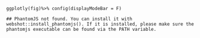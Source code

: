     ggplotly(fig)%>% config(displayModeBar = F)

    ## PhantomJS not found. You can install it with webshot::install_phantomjs(). If it is installed, please make sure the phantomjs executable can be found via the PATH variable.

<div id="htmlwidget-31752ae4f30d7598595a" style="width:672px;height:480px;" class="plotly html-widget"></div>
<script type="application/json" data-for="htmlwidget-31752ae4f30d7598595a">{"x":{"data":[{"x":[46023.1818181818,41634.6363636364,28283.3636363636,30193.1818181818,27299.3636363636,25977.4545454545,25713.8181818182,47616.7272727273,35492.4545454545,38399.9090909091,26019.9090909091,26733.4545454545,45376.1818181818,32810.2727272727,33887.1818181818,32826.5454545455,29417.5454545455,52294.8181818182,43208.7272727273],"y":[35221.5119617225,35221.5119617225,35221.5119617225,35221.5119617225,35221.5119617225,35221.5119617225,35221.5119617225,35221.5119617225,35221.5119617225,35221.5119617225,35221.5119617225,35221.5119617225,35221.5119617225,35221.5119617225,35221.5119617225,35221.5119617225,35221.5119617225,35221.5119617225,35221.5119617225],"text":["Centroidi Cluster: 35221.512<br />MediaIscritti:  46023.1818<br />desc: Grande Ateneo<br />Ateneo = Catania","Centroidi Cluster: 35221.512<br />MediaIscritti:  41634.6364<br />desc: Grande Ateneo<br />Ateneo = Milano Politecnico","Centroidi Cluster: 35221.512<br />MediaIscritti:  28283.3636<br />desc: Grande Ateneo<br />Ateneo = Calabria","Centroidi Cluster: 35221.512<br />MediaIscritti:  30193.1818<br />desc: Grande Ateneo<br />Ateneo = Torino Politecnico","Centroidi Cluster: 35221.512<br />MediaIscritti:  27299.3636<br />desc: Grande Ateneo<br />Ateneo = Cagliari","Centroidi Cluster: 35221.512<br />MediaIscritti:  25977.4545<br />desc: Grande Ateneo<br />Ateneo = Napoli II","Centroidi Cluster: 35221.512<br />MediaIscritti:  25713.8182<br />desc: Grande Ateneo<br />Ateneo = Messina","Centroidi Cluster: 35221.512<br />MediaIscritti:  47616.7273<br />desc: Grande Ateneo<br />Ateneo = Bari","Centroidi Cluster: 35221.512<br />MediaIscritti:  35492.4545<br />desc: Grande Ateneo<br />Ateneo = Salerno","Centroidi Cluster: 35221.512<br />MediaIscritti:  38399.9091<br />desc: Grande Ateneo<br />Ateneo = Milano Cattolica","Centroidi Cluster: 35221.512<br />MediaIscritti:  26019.9091<br />desc: Grande Ateneo<br />Ateneo = Parma","Centroidi Cluster: 35221.512<br />MediaIscritti:  26733.4545<br />desc: Grande Ateneo<br />Ateneo = Chieti e Pescara","Centroidi Cluster: 35221.512<br />MediaIscritti:  45376.1818<br />desc: Grande Ateneo<br />Ateneo = Pisa","Centroidi Cluster: 35221.512<br />MediaIscritti:  32810.2727<br />desc: Grande Ateneo<br />Ateneo = Genova","Centroidi Cluster: 35221.512<br />MediaIscritti:  33887.1818<br />desc: Grande Ateneo<br />Ateneo = Roma Tre","Centroidi Cluster: 35221.512<br />MediaIscritti:  32826.5455<br />desc: Grande Ateneo<br />Ateneo = Milano Bicocca","Centroidi Cluster: 35221.512<br />MediaIscritti:  29417.5455<br />desc: Grande Ateneo<br />Ateneo = Roma Tor Vergata","Centroidi Cluster: 35221.512<br />MediaIscritti:  52294.8182<br />desc: Grande Ateneo<br />Ateneo = Firenze","Centroidi Cluster: 35221.512<br />MediaIscritti:  43208.7273<br />desc: Grande Ateneo<br />Ateneo = Palermo"],"type":"scatter","mode":"markers","marker":{"autocolorscale":false,"color":"rgba(44,123,182,1)","opacity":1,"size":5.66929133858268,"symbol":"circle open","line":{"width":1.88976377952756,"color":"rgba(44,123,182,1)"}},"hoveron":"points","name":"Grande Ateneo","legendgroup":"Grande Ateneo","showlegend":true,"xaxis":"x","yaxis":"y","hoverinfo":"text","frame":null},{"x":[14227.5454545455,10504.3636363636,19548.8181818182,18361.4545454545,13788.0909090909,13414.1818181818,10860.3636363636,22128.7272727273,9704.45454545455,18701.1818181818,10189.3636363636,10524.7272727273,10868.5454545455,11284.9090909091,10198.3636363636,16441.1818181818,16265.2727272727,14923.2727272727,16968.3636363636,22149.4545454545,24023.6363636364,9729.72727272727,15254,19636.1818181818,15577.4545454545,19699.3636363636,16040.6363636364,22817.5454545455,14359.7272727273,13464.5454545455],"y":[15388.5151515152,15388.5151515152,15388.5151515152,15388.5151515152,15388.5151515152,15388.5151515152,15388.5151515152,15388.5151515152,15388.5151515152,15388.5151515152,15388.5151515152,15388.5151515152,15388.5151515152,15388.5151515152,15388.5151515152,15388.5151515152,15388.5151515152,15388.5151515152,15388.5151515152,15388.5151515152,15388.5151515152,15388.5151515152,15388.5151515152,15388.5151515152,15388.5151515152,15388.5151515152,15388.5151515152,15388.5151515152,15388.5151515152,15388.5151515152],"text":["Centroidi Cluster: 15388.515<br />MediaIscritti:  14227.5455<br />desc: Medio Ateneo<br />Ateneo = Brescia","Centroidi Cluster: 15388.515<br />MediaIscritti:  10504.3636<br />desc: Medio Ateneo<br />Ateneo = Catanzaro","Centroidi Cluster: 15388.515<br />MediaIscritti:  19548.8182<br />desc: Medio Ateneo<br />Ateneo = L'Aquila","Centroidi Cluster: 15388.515<br />MediaIscritti:  18361.4545<br />desc: Medio Ateneo<br />Ateneo = Ferrara","Centroidi Cluster: 15388.515<br />MediaIscritti:  13788.0909<br />desc: Medio Ateneo<br />Ateneo = Napoli Parthenope","Centroidi Cluster: 15388.515<br />MediaIscritti:  13414.1818<br />desc: Medio Ateneo<br />Ateneo = Milano Bocconi","Centroidi Cluster: 15388.515<br />MediaIscritti:  10860.3636<br />desc: Medio Ateneo<br />Ateneo = Novedrate e-Campus","Centroidi Cluster: 15388.515<br />MediaIscritti:  22128.7273<br />desc: Medio Ateneo<br />Ateneo = Modena e Reggio Emilia","Centroidi Cluster: 15388.515<br />MediaIscritti:   9704.4545<br />desc: Medio Ateneo<br />Ateneo = Insubria","Centroidi Cluster: 15388.515<br />MediaIscritti:  18701.1818<br />desc: Medio Ateneo<br />Ateneo = Salento","Centroidi Cluster: 15388.515<br />MediaIscritti:  10189.3636<br />desc: Medio Ateneo<br />Ateneo = Foggia","Centroidi Cluster: 15388.515<br />MediaIscritti:  10524.7273<br />desc: Medio Ateneo<br />Ateneo = Bari Politecnico","Centroidi Cluster: 15388.515<br />MediaIscritti:  10868.5455<br />desc: Medio Ateneo<br />Ateneo = Napoli L'Orientale","Centroidi Cluster: 15388.515<br />MediaIscritti:  11284.9091<br />desc: Medio Ateneo<br />Ateneo = Piemonte Orientale","Centroidi Cluster: 15388.515<br />MediaIscritti:  10198.3636<br />desc: Medio Ateneo<br />Ateneo = Macerata","Centroidi Cluster: 15388.515<br />MediaIscritti:  16441.1818<br />desc: Medio Ateneo<br />Ateneo = Trento","Centroidi Cluster: 15388.515<br />MediaIscritti:  16265.2727<br />desc: Medio Ateneo<br />Ateneo = Trieste","Centroidi Cluster: 15388.515<br />MediaIscritti:  14923.2727<br />desc: Medio Ateneo<br />Ateneo = Roma UNICUSANO","Centroidi Cluster: 15388.515<br />MediaIscritti:  16968.3636<br />desc: Medio Ateneo<br />Ateneo = Bergamo","Centroidi Cluster: 15388.515<br />MediaIscritti:  22149.4545<br />desc: Medio Ateneo<br />Ateneo = Pavia","Centroidi Cluster: 15388.515<br />MediaIscritti:  24023.6364<br />desc: Medio Ateneo<br />Ateneo = Perugia","Centroidi Cluster: 15388.515<br />MediaIscritti:   9729.7273<br />desc: Medio Ateneo<br />Ateneo = Roma Marconi","Centroidi Cluster: 15388.515<br />MediaIscritti:  15254.0000<br />desc: Medio Ateneo<br />Ateneo = Udine","Centroidi Cluster: 15388.515<br />MediaIscritti:  19636.1818<br />desc: Medio Ateneo<br />Ateneo = Napoli Pegaso","Centroidi Cluster: 15388.515<br />MediaIscritti:  15577.4545<br />desc: Medio Ateneo<br />Ateneo = Marche","Centroidi Cluster: 15388.515<br />MediaIscritti:  19699.3636<br />desc: Medio Ateneo<br />Ateneo = Venezia Cà Foscari","Centroidi Cluster: 15388.515<br />MediaIscritti:  16040.6364<br />desc: Medio Ateneo<br />Ateneo = Siena","Centroidi Cluster: 15388.515<br />MediaIscritti:  22817.5455<br />desc: Medio Ateneo<br />Ateneo = Verona","Centroidi Cluster: 15388.515<br />MediaIscritti:  14359.7273<br />desc: Medio Ateneo<br />Ateneo = Urbino Carlo Bo","Centroidi Cluster: 15388.515<br />MediaIscritti:  13464.5455<br />desc: Medio Ateneo<br />Ateneo = Sassari"],"type":"scatter","mode":"markers","marker":{"autocolorscale":false,"color":"rgba(171,217,233,1)","opacity":1,"size":5.66929133858268,"symbol":"circle open","line":{"width":1.88976377952756,"color":"rgba(171,217,233,1)"}},"hoveron":"points","name":"Medio Ateneo","legendgroup":"Medio Ateneo","showlegend":true,"xaxis":"x","yaxis":"y","hoverinfo":"text","frame":null},{"x":[69609.0909090909,79394.5454545455,79153.0909090909,59545.3636363636,60497.7272727273,106137.090909091],"y":[75722.8181818182,75722.8181818182,75722.8181818182,75722.8181818182,75722.8181818182,75722.8181818182],"text":["Centroidi Cluster: 75722.818<br />MediaIscritti:  69609.0909<br />desc: Mega Ateneo<br />Ateneo = Torino","Centroidi Cluster: 75722.818<br />MediaIscritti:  79394.5455<br />desc: Mega Ateneo<br />Ateneo = Napoli Federico II","Centroidi Cluster: 75722.818<br />MediaIscritti:  79153.0909<br />desc: Mega Ateneo<br />Ateneo = Bologna","Centroidi Cluster: 75722.818<br />MediaIscritti:  59545.3636<br />desc: Mega Ateneo<br />Ateneo = Padova","Centroidi Cluster: 75722.818<br />MediaIscritti:  60497.7273<br />desc: Mega Ateneo<br />Ateneo = Milano","Centroidi Cluster: 75722.818<br />MediaIscritti: 106137.0909<br />desc: Mega Ateneo<br />Ateneo = Roma La Sapienza"],"type":"scatter","mode":"markers","marker":{"autocolorscale":false,"color":"rgba(253,174,97,1)","opacity":1,"size":5.66929133858268,"symbol":"circle open","line":{"width":1.88976377952756,"color":"rgba(253,174,97,1)"}},"hoveron":"points","name":"Mega Ateneo","legendgroup":"Mega Ateneo","showlegend":true,"xaxis":"x","yaxis":"y","hoverinfo":"text","frame":null},{"x":[1114.90909090909,8228.54545454545,2045.09090909091,7134.81818181818,763.545454545455,1381.5,5573.18181818182,3271.81818181818,306,182.090909090909,2405.36363636364,6080.09090909091,6878.18181818182,1380.90909090909,3021.09090909091,6742.27272727273,733.363636363636,1411.5,9314.81818181818,1696.90909090909,1038.63636363636,5199.45454545455,8535.72727272727,8425.81818181818,5511,7143.81818181818,2149.72727272727,1572.09090909091,6472.45454545455,1658,1094.72727272727,190.363636363636,1422.72727272727,627,7884.81818181818,723.857142857143,4549],"y":[3617.97893997894,3617.97893997894,3617.97893997894,3617.97893997894,3617.97893997894,3617.97893997894,3617.97893997894,3617.97893997894,3617.97893997894,3617.97893997894,3617.97893997894,3617.97893997894,3617.97893997894,3617.97893997894,3617.97893997894,3617.97893997894,3617.97893997894,3617.97893997894,3617.97893997894,3617.97893997894,3617.97893997894,3617.97893997894,3617.97893997894,3617.97893997894,3617.97893997894,3617.97893997894,3617.97893997894,3617.97893997894,3617.97893997894,3617.97893997894,3617.97893997894,3617.97893997894,3617.97893997894,3617.97893997894,3617.97893997894,3617.97893997894,3617.97893997894],"text":["Centroidi Cluster:  3617.979<br />MediaIscritti:   1114.9091<br />desc: Piccolo Ateneo<br />Ateneo = Aosta","Centroidi Cluster:  3617.979<br />MediaIscritti:   8228.5455<br />desc: Piccolo Ateneo<br />Ateneo = Cassino","Centroidi Cluster:  3617.979<br />MediaIscritti:   2045.0909<br />desc: Piccolo Ateneo<br />Ateneo = Castellanza LIUC","Centroidi Cluster:  3617.979<br />MediaIscritti:   7134.8182<br />desc: Piccolo Ateneo<br />Ateneo = Basilicata","Centroidi Cluster:  3617.979<br />MediaIscritti:    763.5455<br />desc: Piccolo Ateneo<br />Ateneo = Benevento - Giustino Fortunato","Centroidi Cluster:  3617.979<br />MediaIscritti:   1381.5000<br />desc: Piccolo Ateneo<br />Ateneo = Roma  Mercatorum","Centroidi Cluster:  3617.979<br />MediaIscritti:   5573.1818<br />desc: Piccolo Ateneo<br />Ateneo = Enna - KORE","Centroidi Cluster:  3617.979<br />MediaIscritti:   3271.8182<br />desc: Piccolo Ateneo<br />Ateneo = Bolzano","Centroidi Cluster:  3617.979<br />MediaIscritti:    306.0000<br />desc: Piccolo Ateneo<br />Ateneo = Bra - Scienze Gastronomiche","Centroidi Cluster:  3617.979<br />MediaIscritti:    182.0909<br />desc: Piccolo Ateneo<br />Ateneo = Firenze IUL","Centroidi Cluster:  3617.979<br />MediaIscritti:   2405.3636<br />desc: Piccolo Ateneo<br />Ateneo = Milano San Raffaele","Centroidi Cluster:  3617.979<br />MediaIscritti:   6080.0909<br />desc: Piccolo Ateneo<br />Ateneo = Roma LUMSA","Centroidi Cluster:  3617.979<br />MediaIscritti:   6878.1818<br />desc: Piccolo Ateneo<br />Ateneo = Camerino","Centroidi Cluster:  3617.979<br />MediaIscritti:   1380.9091<br />desc: Piccolo Ateneo<br />Ateneo = Casamassima - LUM","Centroidi Cluster:  3617.979<br />MediaIscritti:   3021.0909<br />desc: Piccolo Ateneo<br />Ateneo = Roma San Raffaele","Centroidi Cluster:  3617.979<br />MediaIscritti:   6742.2727<br />desc: Piccolo Ateneo<br />Ateneo = Reggio Calabria","Centroidi Cluster:  3617.979<br />MediaIscritti:    733.3636<br />desc: Piccolo Ateneo<br />Ateneo = Reggio Calabria - Dante Alighieri","Centroidi Cluster:  3617.979<br />MediaIscritti:   1411.5000<br />desc: Piccolo Ateneo<br />Ateneo = Roma - Link Campus","Centroidi Cluster:  3617.979<br />MediaIscritti:   9314.8182<br />desc: Piccolo Ateneo<br />Ateneo = Roma UNINETTUNO","Centroidi Cluster:  3617.979<br />MediaIscritti:   1696.9091<br />desc: Piccolo Ateneo<br />Ateneo = Roma Biomedico","Centroidi Cluster:  3617.979<br />MediaIscritti:   1038.6364<br />desc: Piccolo Ateneo<br />Ateneo = Roma Europea","Centroidi Cluster:  3617.979<br />MediaIscritti:   5199.4545<br />desc: Piccolo Ateneo<br />Ateneo = Milano IULM","Centroidi Cluster:  3617.979<br />MediaIscritti:   8535.7273<br />desc: Piccolo Ateneo<br />Ateneo = Napoli Benincasa","Centroidi Cluster:  3617.979<br />MediaIscritti:   8425.8182<br />desc: Piccolo Ateneo<br />Ateneo = Roma LUISS","Centroidi Cluster:  3617.979<br />MediaIscritti:   5511.0000<br />desc: Piccolo Ateneo<br />Ateneo = Sannio","Centroidi Cluster:  3617.979<br />MediaIscritti:   7143.8182<br />desc: Piccolo Ateneo<br />Ateneo = Molise","Centroidi Cluster:  3617.979<br />MediaIscritti:   2149.7273<br />desc: Piccolo Ateneo<br />Ateneo = Roma Foro Italico","Centroidi Cluster:  3617.979<br />MediaIscritti:   1572.0909<br />desc: Piccolo Ateneo<br />Ateneo = Siena Stranieri","Centroidi Cluster:  3617.979<br />MediaIscritti:   6472.4545<br />desc: Piccolo Ateneo<br />Ateneo = Teramo","Centroidi Cluster:  3617.979<br />MediaIscritti:   1658.0000<br />desc: Piccolo Ateneo<br />Ateneo = Roma UNITELMA","Centroidi Cluster:  3617.979<br />MediaIscritti:   1094.7273<br />desc: Piccolo Ateneo<br />Ateneo = Perugia Stranieri","Centroidi Cluster:  3617.979<br />MediaIscritti:    190.3636<br />desc: Piccolo Ateneo<br />Ateneo = Torrevecchia Teatina - Leonardo da Vinci","Centroidi Cluster:  3617.979<br />MediaIscritti:   1422.7273<br />desc: Piccolo Ateneo<br />Ateneo = Roma UNINT","Centroidi Cluster:  3617.979<br />MediaIscritti:    627.0000<br />desc: Piccolo Ateneo<br />Ateneo = Roma Saint Camillus","Centroidi Cluster:  3617.979<br />MediaIscritti:   7884.8182<br />desc: Piccolo Ateneo<br />Ateneo = Tuscia","Centroidi Cluster:  3617.979<br />MediaIscritti:    723.8571<br />desc: Piccolo Ateneo<br />Ateneo = Rozzano (MI) Humanitas University","Centroidi Cluster:  3617.979<br />MediaIscritti:   4549.0000<br />desc: Piccolo Ateneo<br />Ateneo = Venezia Iuav"],"type":"scatter","mode":"markers","marker":{"autocolorscale":false,"color":"rgba(215,25,28,1)","opacity":1,"size":5.66929133858268,"symbol":"circle open","line":{"width":1.88976377952756,"color":"rgba(215,25,28,1)"}},"hoveron":"points","name":"Piccolo Ateneo","legendgroup":"Piccolo Ateneo","showlegend":true,"xaxis":"x","yaxis":"y","hoverinfo":"text","frame":null}],"layout":{"margin":{"t":43.7625570776256,"r":7.30593607305936,"b":40.1826484018265,"l":54.7945205479452},"plot_bgcolor":"rgba(255,255,255,1)","paper_bgcolor":"rgba(255,255,255,1)","font":{"color":"rgba(0,0,0,1)","family":"","size":14.6118721461187},"title":{"text":"Cluster of Italian Universities by mean of enrollments","font":{"color":"rgba(0,0,0,1)","family":"","size":17.5342465753425},"x":0,"xref":"paper"},"xaxis":{"domain":[0,1],"automargin":true,"type":"linear","autorange":false,"range":[-5115.65909090909,111434.840909091],"tickmode":"array","ticktext":["0","30000","60000","90000"],"tickvals":[0,30000,60000,90000],"categoryorder":"array","categoryarray":["0","30000","60000","90000"],"nticks":null,"ticks":"outside","tickcolor":"rgba(179,179,179,1)","ticklen":3.65296803652968,"tickwidth":0.33208800332088,"showticklabels":true,"tickfont":{"color":"rgba(77,77,77,1)","family":"","size":11.689497716895},"tickangle":-0,"showline":false,"linecolor":null,"linewidth":0,"showgrid":true,"gridcolor":"rgba(222,222,222,1)","gridwidth":0.33208800332088,"zeroline":false,"anchor":"y","title":{"text":"MediaIscritti","font":{"color":"rgba(0,0,0,1)","family":"","size":14.6118721461187}},"hoverformat":".2f"},"yaxis":{"domain":[0,1],"automargin":true,"type":"linear","autorange":false,"range":[12.736977886977,79328.0601439102],"tickmode":"array","ticktext":["20000","40000","60000"],"tickvals":[20000,40000,60000],"categoryorder":"array","categoryarray":["20000","40000","60000"],"nticks":null,"ticks":"outside","tickcolor":"rgba(179,179,179,1)","ticklen":3.65296803652968,"tickwidth":0.33208800332088,"showticklabels":true,"tickfont":{"color":"rgba(77,77,77,1)","family":"","size":11.689497716895},"tickangle":-0,"showline":false,"linecolor":null,"linewidth":0,"showgrid":true,"gridcolor":"rgba(222,222,222,1)","gridwidth":0.33208800332088,"zeroline":false,"anchor":"x","title":{"text":"Centroidi Cluster","font":{"color":"rgba(0,0,0,1)","family":"","size":14.6118721461187}},"hoverformat":".2f"},"shapes":[{"type":"rect","fillcolor":"transparent","line":{"color":"rgba(179,179,179,1)","width":0.66417600664176,"linetype":"solid"},"yref":"paper","xref":"paper","x0":0,"x1":1,"y0":0,"y1":1}],"showlegend":true,"legend":{"bgcolor":"rgba(255,255,255,1)","bordercolor":"transparent","borderwidth":1.88976377952756,"font":{"color":"rgba(0,0,0,1)","family":"","size":11.689497716895},"y":0.940944881889764},"annotations":[{"text":"Legenda dei cluster","x":1.02,"y":1,"showarrow":false,"ax":0,"ay":0,"font":{"color":"rgba(0,0,255,1)","family":"","size":13.2835201328352},"xref":"paper","yref":"paper","textangle":-0,"xanchor":"left","yanchor":"bottom","legendTitle":true}],"hovermode":"closest","barmode":"relative"},"config":{"doubleClick":"reset","showSendToCloud":false,"displayModeBar":false},"source":"A","attrs":{"2eb82366457b":{"x":{},"y":{},"colour":{},"text":{},"type":"scatter"}},"cur_data":"2eb82366457b","visdat":{"2eb82366457b":["function (y) ","x"]},"highlight":{"on":"plotly_click","persistent":false,"dynamic":false,"selectize":false,"opacityDim":0.2,"selected":{"opacity":1},"debounce":0},"shinyEvents":["plotly_hover","plotly_click","plotly_selected","plotly_relayout","plotly_brushed","plotly_brushing","plotly_clickannotation","plotly_doubleclick","plotly_deselect","plotly_afterplot","plotly_sunburstclick"],"base_url":"https://plot.ly"},"evals":[],"jsHooks":[]}</script>
